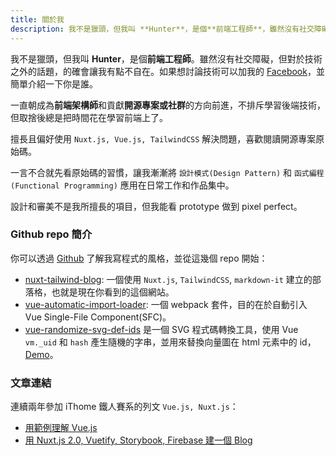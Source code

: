 ```yaml
---
title: 關於我
description: 我不是獵頭，但我叫 **Hunter**，是個**前端工程師**，雖然沒有社交障礙，但對於技術之外的話題，的確會讓我有點不自在，如果想討論技術可以加我的 [Facebook](https://www.facebook.com/hunterliu1003)，並簡單介紹一下你是誰。
---
```


我不是獵頭，但我叫 **Hunter**，是個**前端工程師**。雖然沒有社交障礙，但對於技術之外的話題，的確會讓我有點不自在。如果想討論技術可以加我的 [Facebook](https://www.facebook.com/hunterliu1003)，並簡單介紹一下你是誰。

一直朝成為**前端架構師**和貢獻**開源專案或社群**的方向前進，不排斥學習後端技術，但取捨後總是把時間花在學習前端上了。

擅長且偏好使用 `Nuxt.js, Vue.js, TailwindCSS` 解決問題，喜歡閱讀開源專案原始碼。

一言不合就先看原始碼的習慣，讓我漸漸將 `設計模式(Design Pattern)` 和 `函式編程(Functional Programming)` 應用在日常工作和作品集中。

設計和審美不是我所擅長的項目，但我能看 prototype 做到 pixel perfect。

### Github repo 簡介

你可以透過 [Github](https://github.com/hunterliu1003) 了解我寫程式的風格，並從這幾個 repo 開始：

- [nuxt-tailwind-blog](https://github.com/hunterliu1003/nuxt-tailwind-blog): 一個使用 `Nuxt.js`, `TailwindCSS`, `markdown-it` 建立的部落格，也就是現在你看到的這個網站。
- [vue-automatic-import-loader](https://github.com/hunterliu1003/vue-automatic-import-loader): 一個 webpack 套件，目的在於自動引入 Vue Single-File Component(SFC)。
- [vue-randomize-svg-def-ids](https://github.com/hunterliu1003/vue-randomize-svg-def-ids) 是一個 SVG 程式碼轉換工具，使用 Vue `vm._uid` 和 `hash` 產生隨機的字串，並用來替換向量圖在 html 元素中的 id，[Demo](https://hunterliu1003.github.io/vue_randomize_svg_def_ids/)。 

### 文章連結

連續兩年參加 iThome 鐵人賽系的列文 `Vue.js, Nuxt.js`：

- [用範例理解 Vue.js](https://ithelp.ithome.com.tw/users/20107107/ironman/1243)
- [用 Nuxt.js 2.0, Vuetify, Storybook, Firebase 建一個 Blog](https://ithelp.ithome.com.tw/users/20107107/ironman/1614)
